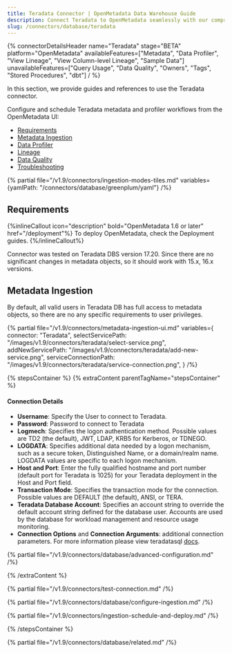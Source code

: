 ```yaml
---
title: Teradata Connector | OpenMetadata Data Warehouse Guide
description: Connect Teradata to OpenMetadata seamlessly with our comprehensive database connector guide. Step-by-step setup, configuration, and metadata extraction.
slug: /connectors/database/teradata
---
```


{% connectorDetailsHeader
name="Teradata"
stage="BETA"
platform="OpenMetadata"
availableFeatures=["Metadata", "Data Profiler", "View Lineage", "View Column-level Lineage", "Sample Data"]
unavailableFeatures=["Query Usage", "Data Quality", "Owners", "Tags", "Stored Procedures", "dbt"]
/ %}

In this section, we provide guides and references to use the Teradata connector.

Configure and schedule Teradata metadata and profiler workflows from the OpenMetadata UI:

- [Requirements](#requirements)
- [Metadata Ingestion](#metadata-ingestion)
- [Data Profiler](/how-to-guides/data-quality-observability/profiler/workflow)
- [Lineage](/how-to-guides/data-lineage/workflow)
- [Data Quality](/how-to-guides/data-quality-observability/quality/configure)
- [Troubleshooting](/connectors/database/teradata/troubleshooting)

{% partial file="/v1.9/connectors/ingestion-modes-tiles.md" variables={yamlPath: "/connectors/database/greenplum/yaml"} /%}

## Requirements
{%inlineCallout icon="description" bold="OpenMetadata 1.6 or later" href="/deployment"%}
To deploy OpenMetadata, check the Deployment guides.
{%/inlineCallout%}

Connector was tested on Teradata DBS version 17.20. Since there are no significant changes in metadata objects, so it should work with 15.x, 16.x versions.


## Metadata Ingestion

By default, all valid users in Teradata DB has full access to metadata objects, so there are no any specific requirements to user privileges.

{% partial 
  file="/v1.9/connectors/metadata-ingestion-ui.md" 
  variables={
    connector: "Teradata", 
    selectServicePath: "/images/v1.9/connectors/teradata/select-service.png",
    addNewServicePath: "/images/v1.9/connectors/teradata/add-new-service.png",
    serviceConnectionPath: "/images/v1.9/connectors/teradata/service-connection.png",
} 
/%}

{% stepsContainer %}
{% extraContent parentTagName="stepsContainer" %}

#### Connection Details

- **Username**: Specify the User to connect to Teradata.
- **Password**: Password to connect to Teradata
- **Logmech**: Specifies the logon authentication method. Possible values are TD2 (the default), JWT, LDAP, KRB5 for Kerberos, or TDNEGO.  
- **LOGDATA**: Specifies additional data needed by a logon mechanism, such as a secure token, Distinguished Name, or a domain/realm name. LOGDATA values are specific to each logon mechanism.
- **Host and Port**: Enter the fully qualified hostname and port number (default port for Teradata is 1025) for your Teradata deployment in the Host and Port field.
- **Transaction Mode**: Specifies the transaction mode for the connection. Possible values are DEFAULT (the default), ANSI, or TERA.
- **Teradata Database Account**: Specifies an account string to override the default account string defined for the database user. Accounts are used by the database for workload management and resource usage monitoring.
- **Connection Options** and **Connection Arguments**: additional connection parameters. For more information please view teradatasql [docs](https://pypi.org/project/teradatasql/).

{% partial file="/v1.9/connectors/database/advanced-configuration.md" /%}

{% /extraContent %}

{% partial file="/v1.9/connectors/test-connection.md" /%}

{% partial file="/v1.9/connectors/database/configure-ingestion.md" /%}

{% partial file="/v1.9/connectors/ingestion-schedule-and-deploy.md" /%}

{% /stepsContainer %}

{% partial file="/v1.9/connectors/database/related.md" /%}
